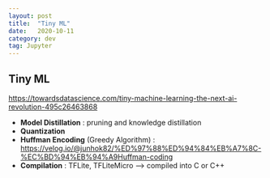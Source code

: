 ```yaml
---
layout: post
title:  "Tiny ML"
date:   2020-10-11
category: dev
tag: Jupyter
---
```


## Tiny ML

https://towardsdatascience.com/tiny-machine-learning-the-next-ai-revolution-495c26463868

- **Model Distillation** 
    : pruning and knowledge distillation
- **Quantization**
- **Huffman Encoding** (Greedy Algorithm)
    : https://velog.io/@junhok82/%ED%97%88%ED%94%84%EB%A7%8C-%EC%BD%94%EB%94%A9Huffman-coding
- **Compilation** 
    : TFLite, TFLiteMicro --> compiled into C or C++
